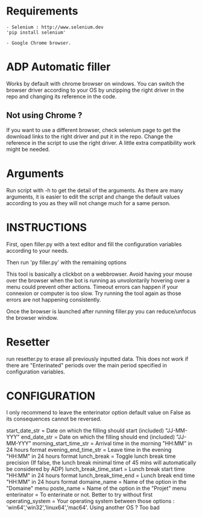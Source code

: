 # Requirements

    - Selenium : http://www.selenium.dev 
    'pip install selenium'
    
    - Google Chrome browser.

# ADP Automatic filler
Works by default with chrome browser on windows. You can switch the browser driver according to your OS 
by unzipping the right driver in the repo and changing its reference in the code. 

## Not using Chrome ?

If you want to use a different browser, check selenium page to get the download links to the right driver
and put it in the repo. Change the reference in the script to use the right driver. A little extra compatibility work might be needed.

# Arguments

Run script with -h to get the detail of the arguments. As there are many arguments, it is easier to edit the script
and change the default values according to you as they will not change much for a same person.

# INSTRUCTIONS

First, open filler.py with a text editor and fill the configuration variables according to your needs.

Then run 'py filler.py' with the remaining options

This tool is basically a clickbot on a webbrowser. Avoid having your mouse over the browser when the bot is running
as unvolontarily hovering over a menu could prevent other actions. Timeout errors can happen if your connexion
or computer is too slow. Try running the tool again as those errors are not happening consistently.

Once the browser is launched after running filler.py you can reduce/unfocus the browser window.

# Resetter

run resetter.py to erase all previously inputted data. This does not work if there are "Enterinated" periods over the main period specified in configuration variables.

# CONFIGURATION

I only recommend to leave the enterinator option default value on False as its consequences cannot be reversed.

start_date_str =            Date on which the filling should start (included) "JJ-MM-YYY"
end_date_str =              Date on which the filling should end (included) "JJ-MM-YYY"
morning_start_time_str =    Arrival time in the morning "HH:MM" in 24 hours format
evening_end_time_str =      Leave time in the evening "HH:MM" in 24 hours format
lunch_break =               Toggle lunch break time precision (If false, the lunch break minimal time of 45 mins will automatically be considered by ADP)
lunch_break_time_start =    Lunch break start time "HH:MM" in 24 hours format
lunch_break_time_end =      Lunch break end time "HH:MM" in 24 hours format
domaine_name =              Name of the option in the "Domaine" menu
poste_name =                Name of the option in the "Projet" menu
enterinator =               To enterinate or not. Better to try without first
operating_system =          Your operating system between those options : 'win64','win32','linux64','mac64'. Using another OS ? Too bad
